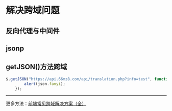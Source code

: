 # 解决跨域问题

## 反向代理与中间件

## jsonp

## getJSON()方法跨域


```js
$.getJSON("https://api.66mz8.com/api/translation.php?info=test", function(json){
        alert(json.fanyi);
    });
```

---

更多方法：[前端常见跨域解决方案（全）](https://segmentfault.com/a/1190000011145364)